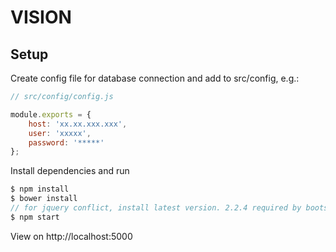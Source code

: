 # VISION

Setup
------------
Create config file for database connection and add to src/config, e.g.:
```js
// src/config/config.js

module.exports = {
    host: 'xx.xx.xxx.xxx',
    user: 'xxxxx',
    password: '*****'
};
```
Install dependencies and run
```js
$ npm install
$ bower install
// for jquery conflict, install latest version. 2.2.4 required by bootstrap is installed seperately.
$ npm start
```
View on http://localhost:5000
